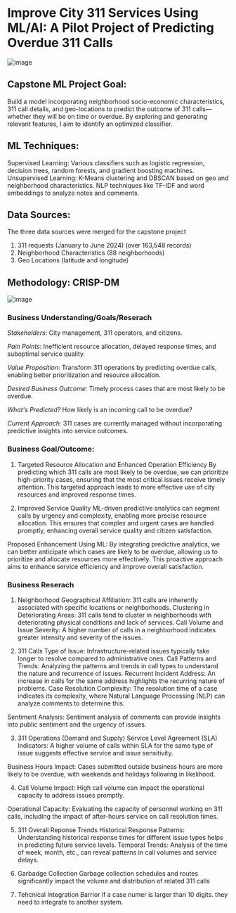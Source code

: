   # Improve City 311 Services Using ML/AI: A Pilot Project of Predicting Overdue 311 Calls

![image](https://github.com/Sandysmile/Capstone/assets/20648423/ba6e4052-9a03-451b-bfd9-a3af9d4747cd)


## Capstone ML Project Goal: 

Build a model incorporating neighborhood socio-economic characteristics, 311 call details, and geo-locations to predict the outcome of 311 calls—whether they will be on time or overdue. By exploring and generating relevant features, I aim to identify an optimized classifier. 


## ML Techniques:

Supervised Learning: Various classifiers such as logistic regression, decision trees, random forests, and gradient boosting machines. Unsupervised Learning: K-Means clustering and DBSCAN based on geo and neighborhood characteristics. NLP techniques like TF-IDF and word embeddings to analyze notes and comments. 


## Data Sources: 

The three data sources were merged for the capstone project

1) 311 requests (January to June 2024) (over 163,548 records)
2) Neighborhood Characteristics (88 neighborhoods)
3) Geo Locations (latitude and longitude)

## Methodology: CRISP-DM 

![image](https://github.com/Sandysmile/Capstone/assets/20648423/4c48f9af-b92c-4a2e-94f1-25e3393aeaf8) 


### Business Understanding/Goals/Reserach 

*Stakeholders*: City management, 311 operators, and citizens.

*Pain Points*: Inefficient resource allocation, delayed response times, and suboptimal service quality.

*Value Proposition*: Transform 311 operations by predicting overdue calls, enabling better prioritization and resource allocation.

*Desired Business Outcome*: Timely process cases that are most likely to be overdue.

*What's Predicted?* How likely is an incoming call to be overdue?

*Current Approach:* 311 cases are currently managed without incorporating predictive insights into service outcomes.

### Business Goal/Outcome: 

1) Targeted Resource Allocation and Enhanced Operation Efficiency
   By predicting which 311 calls are most likely to be overdue, we can prioritize high-priority cases, ensuring that the most critical issues receive timely attention. This targeted approach leads to more effective use of city resources and improved response times.

3) Improved Service Quality
   ML-driven predictive analytics can segment calls by urgency and complexity, enabling more precise resource allocation. This ensures that complex and urgent cases are handled promptly, enhancing overall service quality and citizen satisfaction.

Proposed Enhancement Using ML:
By integrating predictive analytics, we can better anticipate which cases are likely to be overdue, allowing us to prioritize and allocate resources more effectively. This proactive approach aims to enhance service efficiency and improve overall satisfaction.


### Business Reserach

1) Neighborhood
Geographical Affiliation: 311 calls are inherently associated with specific locations or neighborhoods.
Clustering in Deteriorating Areas: 311 calls tend to cluster in neighborhoods with deteriorating physical conditions and lack of services.
Call Volume and Issue Severity: A higher number of calls in a neighborhood indicates greater intensity and severity of the issues.

2) 311 Calls
Type of Issue: Infrastructure-related issues typically take longer to resolve compared to administrative ones.
Call Patterns and Trends: Analyzing the patterns and trends in call types to understand the nature and recurrence of issues. Recurrent Incident Address: An increase in calls for the same address highlights the recurring nature of problems.
Case Resolution Complexity: The resolution time of a case indicates its complexity, where Natural Language Processing (NLP) can analyze comments to determine this.

Sentiment Analysis: Sentiment analysis of comments can provide insights into public sentiment and the urgency of issues.

3) 311 Operations (Demand and Supply)
Service Level Agreement (SLA) Indicators: A higher volume of calls within SLA for the same type of issue suggests effective service and issue sensitivity.

Business Hours Impact: Cases submitted outside business hours are more likely to be overdue, with weekends and holidays following in likelihood.

4) Call Volume Impact: High call volume can impact the operational capacity to address issues promptly.

Operational Capacity: Evaluating the capacity of personnel working on 311 calls, including the impact of after-hours service on call resolution times.

5) 311 Overall Reponse Trends
Historical Response Patterns: Understanding historical response times for different issue types helps in predicting future service levels. Temporal Trends: Analysis of the time of week, month, etc., can reveal patterns in call volumes and service delays.

6) Garbadge Collection
Garbage collection schedules and routes significantly impact the volume and distribution of related 311 calls

7) Tehcnical Integration Barrior
if a case numer is larger than 10 digits. they need to integrate to another system.
